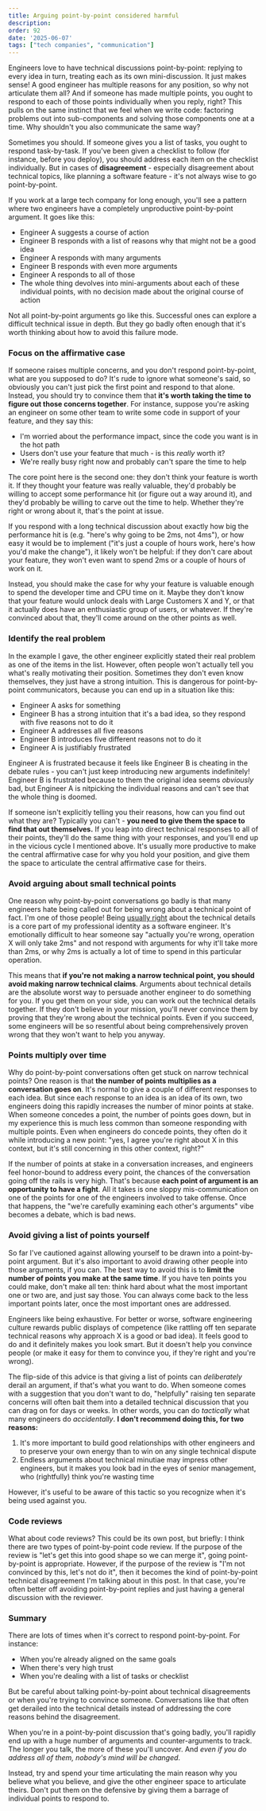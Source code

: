 ```yaml
---
title: Arguing point-by-point considered harmful
description: 
order: 92
date: '2025-06-07'
tags: ["tech companies", "communication"]
---
```


Engineers love to have technical discussions point-by-point: replying to every idea in turn, treating each as its own mini-discussion. It just makes sense! A good engineer has multiple reasons for any position, so why not articulate them all? And if someone has made multiple points, you ought to respond to each of those points individually when you reply, right? This pulls on the same instinct that we feel when we write code: factoring problems out into sub-components and solving those components one at a time. Why shouldn't you also communicate the same way?

Sometimes you should. If someone gives you a list of tasks, you ought to respond task-by-task. If you've been given a checklist to follow (for instance, before you deploy), you should address each item on the checklist individually. But in cases of **disagreement** - especially disagreement about technical topics, like planning a software feature - it's not always wise to go point-by-point.

If you work at a large tech company for long enough, you'll see a pattern where two engineers have a completely unproductive point-by-point argument. It goes like this:

- Engineer A suggests a course of action
- Engineer B responds with a list of reasons why that might not be a good idea
- Engineer A responds with many arguments
- Engineer B responds with even more arguments
- Engineer A responds to all of those
- The whole thing devolves into mini-arguments about each of these individual points, with no decision made about the original course of action

Not all point-by-point arguments go like this. Successful ones can explore a difficult technical issue in depth. But they go badly often enough that it's worth thinking about how to avoid this failure mode.

### Focus on the affirmative case

If someone raises multiple concerns, and you don't respond point-by-point, what are you supposed to do? It's rude to ignore what someone's said, so obviously you can't just pick the first point and respond to that alone. Instead, you should try to convince them that **it's worth taking the time to figure out those concerns together**. For instance, suppose you're asking an engineer on some other team to write some code in support of your feature, and they say this:

- I'm worried about the performance impact, since the code you want is in the hot path
- Users don't use your feature that much - is this _really_ worth it?
- We're really busy right now and probably can't spare the time to help

The core point here is the second one: they don't think your feature is worth it. If they thought your feature was really valuable, they'd probably be willing to accept some performance hit (or figure out a way around it), and they'd probably be willing to carve out the time to help. Whether they're right or wrong about it, that's the point at issue.

If you respond with a long technical discussion about exactly how big the performance hit is (e.g. "here's why going to be 2ms, not 4ms"), or how easy it would be to implement ("it's just a couple of hours work, here's how you'd make the change"), it likely won't be helpful: if they don't care about your feature, they won't even want to spend 2ms or a couple of hours of work on it.

Instead, you should make the case for why your feature is valuable enough to spend the developer time and CPU time on it. Maybe they don't know that your feature would unlock deals with Large Customers X and Y, or that it actually does have an enthusiastic group of users, or whatever. If they're convinced about that, they'll come around on the other points as well.

### Identify the real problem

In the example I gave, the other engineer explicitly stated their real problem as one of the items in the list. However, often people won't actually tell you what's really motivating their position. Sometimes they don't even know themselves, they just have a strong intuition. This is dangerous for point-by-point communicators, because you can end up in a situation like this:

- Engineer A asks for something
- Engineer B has a strong intuition that it's a bad idea, so they respond with five reasons not to do it
- Engineer A addresses all five reasons
- Engineer B introduces five different reasons not to do it
- Engineer A is justifiably frustrated

Engineer A is frustrated because it feels like Engineer B is cheating in the debate rules - you can't just keep introducing new arguments indefinitely! Engineer B is frustrated because to them the original idea seems _obviously_ bad, but Engineer A is nitpicking the individual reasons and can't see that the whole thing is doomed.

If someone isn't explicitly telling you their reasons, how can you find out what they are? Typically you can't - **you need to give them the space to find that out themselves.** If you leap into direct technical responses to all of their points, they'll do the same thing with your responses, and you'll end up in the vicious cycle I mentioned above. It's usually more productive to make the central affirmative case for why you hold your position, and give them the space to articulate the central affirmative case for theirs.

### Avoid arguing about small technical points

One reason why point-by-point conversations go badly is that many engineers hate being called out for being wrong about a technical point of fact. I'm one of those people! Being [usually right](/being-right-a-lot) about the technical details is a core part of my professional identity as a software engineer. It's emotionally difficult to hear someone say "actually you're wrong, operation X will only take 2ms" and not respond with arguments for why it'll take more than 2ms, or why 2ms is actually a lot of time to spend in this particular operation.

This means that **if you're not making a narrow technical point, you should avoid making narrow technical claims**. Arguments about technical details are the absolute worst way to persuade another engineer to do something for you. If you get them on your side, you can work out the technical details together. If they don't believe in your mission, you'll never convince them by proving that they're wrong about the technical points. Even if you succeed, some engineers will be so resentful about being comprehensively proven wrong that they won't want to help you anyway.

### Points multiply over time

Why do point-by-point conversations often get stuck on narrow technical points? One reason is that **the number of points multiplies as a conversation goes on**. It's normal to give a couple of different responses to each idea. But since each response to an idea is an idea of its own, two engineers doing this rapidly increases the number of minor points at stake. When someone concedes a point, the number of points goes down, but in my experience this is much less common than someone responding with multiple points. Even when engineers do concede points, they often do it while introducing a new point: "yes, I agree you're right about X in this context, but it's still concerning in this other context, right?"

If the number of points at stake in a conversation increases, and engineers feel honor-bound to address every point, the chances of the conversation going off the rails is very high. That's because **each point of argument is an opportunity to have a fight**. All it takes is one sloppy mis-communication on one of the points for one of the engineers involved to take offense. Once that happens, the "we're carefully examining each other's arguments" vibe becomes a debate, which is bad news.

### Avoid giving a list of points yourself

So far I've cautioned against allowing yourself to be drawn into a point-by-point argument. But it's also important to avoid drawing other people into those arguments, if you can. The best way to avoid this is to **limit the number of points you make at the same time**. If you have ten points you could make, don't make all ten: think hard about what the most important one or two are, and just say those. You can always come back to the less important points later, once the most important ones are addressed.

Engineers like being exhaustive. For better or worse, software engineering culture rewards public displays of competence (like rattling off ten separate technical reasons why approach X is a good or bad idea). It feels good to do and it definitely makes you look smart. But it doesn't help you convince people (or make it easy for them to convince you, if they're right and you're wrong).

The flip-side of this advice is that giving a list of points can _deliberately_ derail an argument, if that's what you want to do. When someone comes with a suggestion that you don't want to do, "helpfully" raising ten separate concerns will often bait them into a detailed technical discussion that you can drag on for days or weeks. In other words, you can do _tactically_ what many engineers do _accidentally_. **I don't recommend doing this, for two reasons:**

1. It's more important to build good relationships with other engineers and to preserve your own energy than to win on any single technical dispute
2. Endless arguments about technical minutiae may impress other engineers, but it makes you look bad in the eyes of senior management, who (rightfully) think you're wasting time

However, it's useful to be aware of this tactic so you recognize when it's being used against you.

### Code reviews

What about code reviews? This could be its own post, but briefly: I think there are two types of point-by-point code review. If the purpose of the review is "let's get this into good shape so we can merge it", going point-by-point is appropriate. However, if the purpose of the review is "I'm not convinced by this, let's not do it", then it becomes the kind of point-by-point technical disagreement I'm talking about in this post. In that case, you're often better off avoiding point-by-point replies and just having a general discussion with the reviewer.

### Summary

There are lots of times when it's correct to respond point-by-point. For instance:

- When you're already aligned on the same goals
- When there's very high trust
- When you're dealing with a list of tasks or checklist

But be careful about talking point-by-point about technical disagreements or when you're trying to convince someone. Conversations like that often get derailed into the technical details instead of addressing the core reasons behind the disagreement.

When you're in a point-by-point discussion that's going badly, you'll rapidly end up with a huge number of arguments and counter-arguments to track. The longer you talk, the more of these you'll uncover. And _even if you do address all of them, nobody's mind will be changed_.

Instead, try and spend your time articulating the main reason why you believe what you believe, and give the other engineer space to articulate theirs. Don't put them on the defensive by giving them a barrage of individual points to respond to.